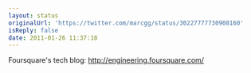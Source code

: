 ```yaml
---
layout: status
originalUrl: 'https://twitter.com/marcgg/status/30227777730908160'
isReply: false
date: 2011-01-26 11:37:18
---
```


Foursquare's tech blog: http://engineering.foursquare.com/
